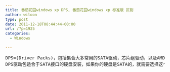 ```yaml
---
title: 番茄花园windows xp DPS, 番茄花园windows xp 标准版 区别
author: wiloon
type: post
date: 2011-12-18T08:44:44+00:00
url: /?p=1925
categories:
  - Windows

---
```

<pre>DPS=(Driver Packs)，包括集合大多常用的SATA驱动，芯片组驱动，以及AMDK8驱动
DPS驱动包适合于SATA接口的硬盘安装，如果你的硬盘是SATA的，就需要选择这个系统，IDE接口的硬盘就选择前一个.你可能还没有遇到过,这样的一种现象,比如有些最新的电脑,以往的操作系统安装方式就安装不上去,因为需要有个SATA驱动来支持.</pre>